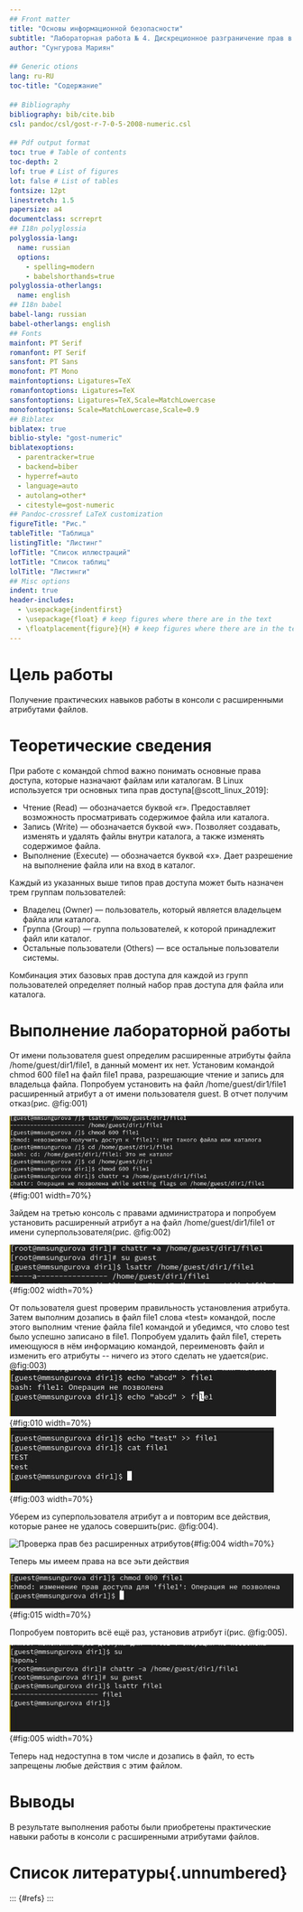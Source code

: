```yaml
---
## Front matter
title: "Основы информационной безопасности"
subtitle: "Лабораторная работа № 4. Дискреционное разграничение прав в Linux. Расширенные атрибуты"
author: "Сунгурова Мариян"

## Generic otions
lang: ru-RU
toc-title: "Содержание"

## Bibliography
bibliography: bib/cite.bib
csl: pandoc/csl/gost-r-7-0-5-2008-numeric.csl

## Pdf output format
toc: true # Table of contents
toc-depth: 2
lof: true # List of figures
lot: false # List of tables
fontsize: 12pt
linestretch: 1.5
papersize: a4
documentclass: scrreprt
## I18n polyglossia
polyglossia-lang:
  name: russian
  options:
	- spelling=modern
	- babelshorthands=true
polyglossia-otherlangs:
  name: english
## I18n babel
babel-lang: russian
babel-otherlangs: english
## Fonts
mainfont: PT Serif
romanfont: PT Serif
sansfont: PT Sans
monofont: PT Mono
mainfontoptions: Ligatures=TeX
romanfontoptions: Ligatures=TeX
sansfontoptions: Ligatures=TeX,Scale=MatchLowercase
monofontoptions: Scale=MatchLowercase,Scale=0.9
## Biblatex
biblatex: true
biblio-style: "gost-numeric"
biblatexoptions:
  - parentracker=true
  - backend=biber
  - hyperref=auto
  - language=auto
  - autolang=other*
  - citestyle=gost-numeric
## Pandoc-crossref LaTeX customization
figureTitle: "Рис."
tableTitle: "Таблица"
listingTitle: "Листинг"
lofTitle: "Список иллюстраций"
lotTitle: "Список таблиц"
lolTitle: "Листинги"
## Misc options
indent: true
header-includes:
  - \usepackage{indentfirst}
  - \usepackage{float} # keep figures where there are in the text
  - \floatplacement{figure}{H} # keep figures where there are in the text
---
```


# Цель работы

Получение практических навыков работы в консоли с расширенными атрибутами файлов.

# Теоретические сведения

При работе с командой chmod важно понимать основные права доступа, которые назначают файлам или каталогам. В Linux используется три основных типа прав доступа[@scott_linux_2019]:

  - Чтение (Read) — обозначается буквой «r». Предоставляет возможность просматривать содержимое файла или каталога.
  - Запись (Write) — обозначается буквой «w». Позволяет создавать, изменять и удалять файлы внутри каталога, а также изменять содержимое файла.
  - Выполнение (Execute) — обозначается буквой «x». Дает разрешение на выполнение файла или на вход в каталог.

Каждый из указанных выше типов прав доступа может быть назначен трем группам пользователей:

  - Владелец (Owner) — пользователь, который является владельцем файла или каталога.
  - Группа (Group) — группа пользователей, к которой принадлежит файл или каталог.
  - Остальные пользователи (Others) — все остальные пользователи системы.

Комбинация этих базовых прав доступа для каждой из групп пользователей определяет полный набор прав доступа для файла или каталога.

# Выполнение лабораторной работы

От имени пользователя guest определим расширенные атрибуты файла /home/guest/dir1/file1, в данный момент их нет. Установим командой chmod 600 file1 на файл file1 права, разрешающие чтение и запись для владельца файла. Попробуем установить на файл /home/guest/dir1/file1 расширенный атрибут a от имени пользователя guest. В отчет получим отказ(рис. @fig:001)

![Просмотр и попытка изменения расширенных атрибутов файла от имени guest](image/img_1.JPG){#fig:001 width=70%}

Зайдем на третью консоль с правами администратора и попробуем установить расширенный атрибут a на файл /home/guest/dir1/file1 от имени суперпользователя(рис. @fig:002)

![Изменение расширенных атрибутов файла от имени суперпользователя](image/img_2.JPG){#fig:002 width=70%}

От пользователя guest проверим правильность установления атрибута. Затем выполним дозапись в файл file1 слова «test» командой, после этого выполним чтение файла file1 командой и убедимся, что слово test было успешно записано в file1. Попробуем удалить файл file1, стереть имеющуюся в нём информацию командой, переименовть файл и изменить его атрибуты -- ничего из этого сделать не удается(рис. @fig:003)
![Проверка прав с расширенным атрибутом `a`](image/img_4.JPG){#fig:010 width=70%}
![Проверка прав с расширенным атрибутом `a`](image/img_3.JPG){#fig:003 width=70%}

Уберем из суперпользователя атрибут a и повторим все действия, которые ранее не удалось совершить(рис. @fig:004).

![Проверка прав без расширенных атрибутов](image/img_5.JPG){#fig:004 width=70%}

Теперь мы имеем права на все эьти действия

![Проверка прав с расширенным атрибутом `i`](image/img_6.JPG){#fig:015 width=70%}


Попробуем повторить всё ещё раз, установив атрибут i(рис. @fig:005).

![Проверка прав с расширенным атрибутом `i`](image/img_7.JPG){#fig:005 width=70%}

Теперь над недоступна в том числе и дозапись в файл, то есть запрещены любые действия с этим файлом.

# Выводы

В результате выполнения работы были приобретены практические навыки работы в консоли с расширенными атрибутами файлов.

# Список литературы{.unnumbered}

::: {#refs}
:::

